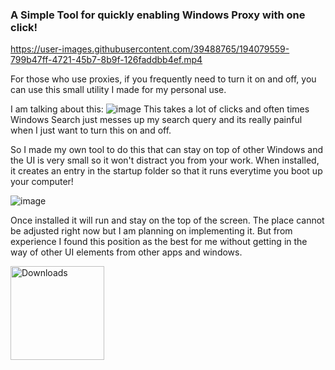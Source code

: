 ### A Simple Tool for quickly enabling Windows Proxy with one click!

https://user-images.githubusercontent.com/39488765/194079559-799b47ff-4721-45b7-8b9f-126faddbb4ef.mp4

For those who use proxies, if you frequently need to turn it on and off, you can use this small utility I made for my personal use.

I am talking about this:
![image](https://user-images.githubusercontent.com/39488765/194080173-11987011-2b07-4bc7-b29b-438ebb86fc78.png)
This takes a lot of clicks and often times Windows Search just messes up my search query and its really painful when I just want to turn this on and off.

So I made my own tool to do this that can stay on top of other Windows and the UI is very small so it won't distract you from your work. When installed, it creates an entry in the startup folder so that it runs everytime you boot up your computer!

![image](https://user-images.githubusercontent.com/39488765/194080593-846dd015-e64e-4a33-9928-d7e1e7a59f4e.png)

Once installed it will run and stay on the top of the screen. The place cannot be adjusted right now but I am planning on implementing it.
But from experience I found this position as the best for me without getting in the way of other UI elements from other apps and windows.

<a href="https://github.com/thisismalindu/ProxyEnabler/releases" title="Go to Downloads">
    <img src=https://i.imgur.com/phEQLCq.png" alt="Downloads" width="150" />
  </a>
